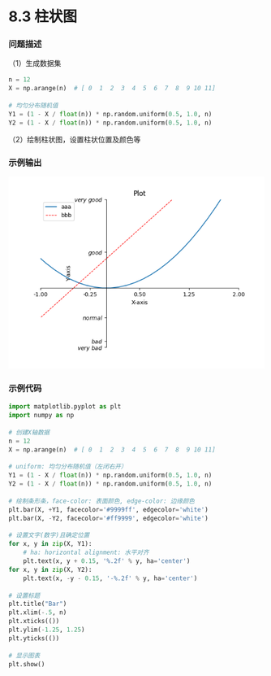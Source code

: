 # 8.3 柱状图

### 问题描述

（1）生成数据集

```python
n = 12
X = np.arange(n)  # [ 0  1  2  3  4  5  6  7  8  9 10 11]

# 均匀分布随机值
Y1 = (1 - X / float(n)) * np.random.uniform(0.5, 1.0, n)
Y2 = (1 - X / float(n)) * np.random.uniform(0.5, 1.0, n)
```

（2）绘制柱状图，设置柱状位置及颜色等



### 示例输出

<img src="https://github.com/jm199504/Python-Exercises/blob/master/8-matplotlib%E7%BB%98%E5%9B%BE/8.1-%E6%8A%98%E7%BA%BF%E5%9B%BE/Figure_1.png?raw=true" style="zoom:80%;" />

### 示例代码

```python
import matplotlib.pyplot as plt
import numpy as np

# 创建X轴数据
n = 12
X = np.arange(n)  # [ 0  1  2  3  4  5  6  7  8  9 10 11]

# uniform: 均匀分布随机值（左闭右开）
Y1 = (1 - X / float(n)) * np.random.uniform(0.5, 1.0, n)
Y2 = (1 - X / float(n)) * np.random.uniform(0.5, 1.0, n)

# 绘制条形条，face-color: 表面颜色, edge-color: 边缘颜色
plt.bar(X, +Y1, facecolor='#9999ff', edgecolor='white')
plt.bar(X, -Y2, facecolor='#ff9999', edgecolor='white')

# 设置文字(数字)且确定位置
for x, y in zip(X, Y1):
    # ha: horizontal alignment: 水平对齐
    plt.text(x, y + 0.15, '%.2f' % y, ha='center')
for x, y in zip(X, Y2):
    plt.text(x, -y - 0.15, '-%.2f' % y, ha='center')

# 设置标题
plt.title("Bar")
plt.xlim(-.5, n)
plt.xticks(())
plt.ylim(-1.25, 1.25)
plt.yticks(())

# 显示图表
plt.show()

```